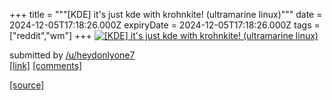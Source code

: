 +++
title = """[KDE] it's just kde with krohnkite! (ultramarine linux)"""
date = 2024-12-05T17:18:26.000Z
expiryDate = 2024-12-05T17:18:26.000Z
tags = ["reddit","wm"]
+++
[![[KDE] it's just kde with krohnkite! (ultramarine linux)](https://external-preview.redd.it/YTcwNWlsOGljMjVlMSytSAMQTNdQsWytmWNPoUgxOj-WTrih-CxP6fNyM269.png?width=640&crop=smart&auto=webp&s=3dc74e1451b7eaeedc0292fc4a3683e94975af21 "[KDE] it's just kde with krohnkite! (ultramarine linux)")](https://www.reddit.com/r/unixporn/comments/1h7ec0c/kde_its_just_kde_with_krohnkite_ultramarine_linux/)

submitted by [/u/heydonlyone7](https://www.reddit.com/user/heydonlyone7)  
[\[link\]](https://v.redd.it/bxduoj8ic25e1) [\[comments\]](https://www.reddit.com/r/unixporn/comments/1h7ec0c/kde_its_just_kde_with_krohnkite_ultramarine_linux/)

[[source]](https://www.reddit.com/r/unixporn/comments/1h7ec0c/kde_its_just_kde_with_krohnkite_ultramarine_linux/)
